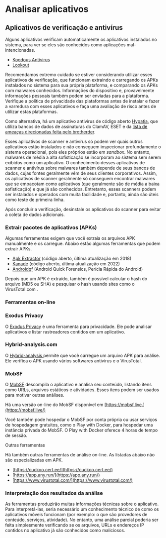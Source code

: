 # Analisar aplicativos

## Aplicativos de verificação e antivírus

Alguns aplicativos verificam automaticamente os aplicativos instalados no sistema, para ver se eles são conhecidos como aplicações mal-intencionadas.

* [Koodous Antivirus ](https://play.google.com/store/apps/details?id=com.koodous.android)
* [Lookout](https://play.google.com/store/apps/details?id=com.lookout)

Recomendamos extremo cuidado se estiver considerando utilizar esses aplicativos de verificação, que funcionam extraindo e carregando os APKs instalados no sistema para sua própria plataforma, e comparando os APKs com malwares conhecidos. Informações do dispositivo e, provavelmente informações pessoais também podem ser enviadas para a plataforma. Verifique a política de privacidade das plataformas antes de instalar e fazer a varredura com esses aplicativos e faça uma avaliação de risco antes de utilizar estas plataformas.

Como alternativa, há um aplicativo antivírus de código aberto [Hypatia](https://github.com/Divested-Mobile/Hypatia), que utiliza bancos de dados de assinaturas do ClamAV, ESET e da [lista de ameaças direcionadas feita pelo brotherder](https://github.com/botherder/targetedthreats).

Esses aplicativos de scanner e antivírus só podem ver quais outros aplicativos estão instalados e não conseguem inspecionar profundamente o sistema operacional, pois eles próprios estão em _sandbox_. No entanto, malwares de média a alta sofisticação se incorporam ao sistema sem serem exibidos como um aplicativo. O conhecimento desses aplicativos de scanner e antivírus sobre malwares também depende de seus bancos de dados, cujas fontes geralmente vêm de seus clientes corporativos. Assim, os aplicativos de scanner geralmente só conseguem encontrar malwares que se empacotam como aplicativos (que geralmente são de média a baixa sofisticação) e que já são conhecidos. Entretanto, esses scanners podem ser instalados e operados com muita facilidade e, portanto, ainda são úteis como teste de primeira linha.

Após concluir a verificação, desinstale os aplicativos do scanner para evitar a coleta de dados adicionais.

### Extrair pacotes de aplicativos (APKs)

Algumas ferramentas exigem que você extraia os arquivos APK manualmente e os carregue. Abaixo estão algumas ferramentas que podem extrair APKs.

* [Apk Extractor](https://f-droid.org/packages/axp.tool.apkextractor/) (código aberto, última atualização em 2018)
* [Kanade](https://github.com/alexrintt/kanade) (código aberto, última atualização em 2022)
* [Androidqf](https://github.com/mvt-project/androidqf/) (Android Quick Forensics, Perícia Rápida do Android)

Depois que um APK é extraído, também é possível calcular o hash do arquivo (MD5 ou SHA) e pesquisar o hash usando sites como o VirusTotal.com .&#x20;

### Ferramentas on-line

### Exodus Privacy

O [Exodus Privacy](https://reports.exodus-privacy.eu.org/en/) é uma ferramenta para privacidade. Ele pode analisar aplicativos e listar rastreadores contidos em um aplicativo.

### Hybrid-analysis.com

O [Hybrid-analysis ](https://www.hybrid-analysis.com/)permite que você carregue um arquivo APK para análise. Ele verifica o APK usando vários softwares antivírus e o VirusTotal.

### MobSF

O [MobSF](https://github.com/MobSF/Mobile-Security-Framework-MobSF) descompila o aplicativo e analisa seu conteúdo, listando itens como URLs, arquivos estáticos e atividades. Esses itens podem ser usados para motivar outras análises.

Há uma versão on-line do MobSF disponível em [https://mobsf.live.](https://mobsf.live/)

Você também pode hospedar o MobSF por conta própria ou usar serviços de hospedagem gratuitos, como o Play with Docker, para hospedar uma instância privada do MobSF. O Play with Docker oferece 4 horas de tempo de sessão.&#x20;

Outras ferramentas

Há também outras ferramentas de análise on-line. As listadas abaixo não são especializadas em APK.

* [https://cuckoo.cert.ee/](https://cuckoo.cert.ee/)
* [https://app.any.run/](https://app.any.run/)
* [https://www.virustotal.com/](https://www.virustotal.com/)

### Interpretação dos resultados da análise

As ferramentas produzirão muitas informações técnicas sobre o aplicativo. Para interpretá-las, seria necessário um conhecimento técnico de como os aplicativos móveis funcionam (por exemplo: o que são provedores de conteúdo, serviços, atividade). No entanto, uma análise parcial poderia ser feita simplesmente verificando se os arquivos, URLs e endereços IP contidos no aplicativo já são conhecidos como maliciosos.
